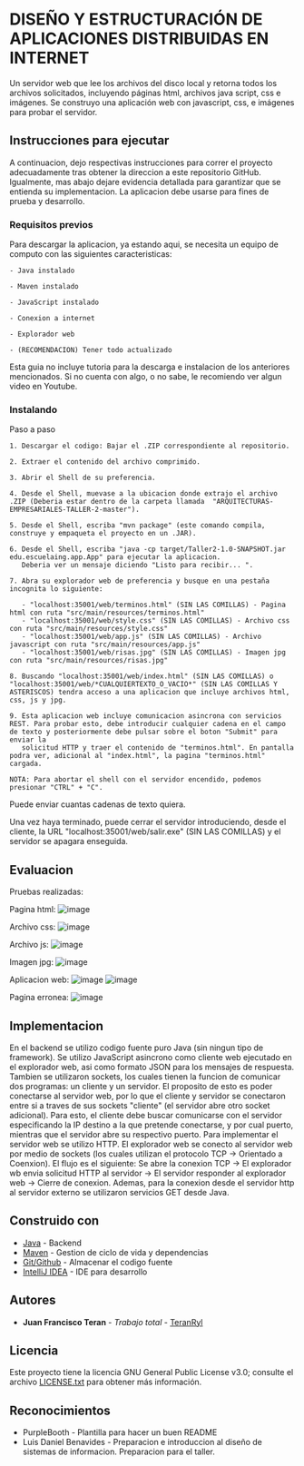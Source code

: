 # DISEÑO Y ESTRUCTURACIÓN DE APLICACIONES DISTRIBUIDAS EN INTERNET

Un servidor web que lee los archivos del disco local y retorna todos los archivos solicitados, incluyendo páginas html, archivos java script, css e imágenes. Se construyo una aplicación web con javascript, css, e imágenes para probar el servidor.

## Instrucciones para ejecutar

A continuacion, dejo respectivas instrucciones para correr el proyecto adecuadamente tras obtener la direccion a este repositorio GitHub. Igualmente, mas abajo dejare evidencia detallada para garantizar que se entienda su implementacion. La aplicacion debe usarse para fines de prueba y desarrollo.

### Requisitos previos

Para descargar la aplicacion, ya estando aqui, se necesita un equipo de computo con las siguientes caracteristicas:

```
- Java instalado

- Maven instalado

- JavaScript instalado

- Conexion a internet

- Explorador web

- (RECOMENDACION) Tener todo actualizado
```
Esta guia no incluye tutoria para la descarga e instalacion de los anteriores mencionados. Si no cuenta con algo, o no sabe, le recomiendo ver algun video en Youtube.

### Instalando

Paso a paso

```
1. Descargar el codigo: Bajar el .ZIP correspondiente al repositorio.

2. Extraer el contenido del archivo comprimido.

3. Abrir el Shell de su preferencia.

4. Desde el Shell, muevase a la ubicacion donde extrajo el archivo .ZIP (Deberia estar dentro de la carpeta llamada  "ARQUITECTURAS-EMPRESARIALES-TALLER-2-master").

5. Desde el Shell, escriba "mvn package" (este comando compila, construye y empaqueta el proyecto en un .JAR).

6. Desde el Shell, escriba "java -cp target/Taller2-1.0-SNAPSHOT.jar edu.escuelaing.app.App" para ejecutar la aplicacion.
   Deberia ver un mensaje diciendo "Listo para recibir... ".

7. Abra su explorador web de preferencia y busque en una pestaña incognita lo siguiente:
   
   - "localhost:35001/web/terminos.html" (SIN LAS COMILLAS) - Pagina html con ruta "src/main/resources/terminos.html"
   - "localhost:35001/web/style.css" (SIN LAS COMILLAS) - Archivo css con ruta "src/main/resources/style.css"
   - "localhost:35001/web/app.js" (SIN LAS COMILLAS) - Archivo javascript con ruta "src/main/resources/app.js"
   - "localhost:35001/web/risas.jpg" (SIN LAS COMILLAS) - Imagen jpg con ruta "src/main/resources/risas.jpg"

8. Buscando "localhost:35001/web/index.html" (SIN LAS COMILLAS) o "localhost:35001/web/*CUALQUIERTEXTO_O_VACIO*" (SIN LAS COMILLAS Y ASTERISCOS) tendra acceso a una aplicacion que incluye archivos html, css, js y jpg.

9. Esta aplicacion web incluye comunicacion asincrona con servicios REST. Para probar esto, debe introducir cualquier cadena en el campo de texto y posteriormente debe pulsar sobre el boton "Submit" para enviar la 
   solicitud HTTP y traer el contenido de "terminos.html". En pantalla podra ver, adicional al "index.html", la pagina "terminos.html" cargada.

NOTA: Para abortar el shell con el servidor encendido, podemos presionar "CTRL" + "C".
```

Puede enviar cuantas cadenas de texto quiera.

Una vez haya terminado, puede cerrar el servidor introduciendo, desde el cliente, la URL "localhost:35001/web/salir.exe" (SIN LAS COMILLAS) y el servidor se apagara enseguida.



## Evaluacion

Pruebas realizadas:

Pagina html:
![image](https://github.com/TeranRyl/ARQUITECTURAS-EMPRESARIALES-TALLER-2/assets/81679109/6b1a1a69-8311-4a3a-8654-b79308d9b7e3)

Archivo css:
![image](https://github.com/TeranRyl/ARQUITECTURAS-EMPRESARIALES-TALLER-2/assets/81679109/d34736bb-5466-4c1a-a25b-07e66c504aca)

Archivo js:
![image](https://github.com/TeranRyl/ARQUITECTURAS-EMPRESARIALES-TALLER-2/assets/81679109/a3375cbe-5fa5-4f72-91b8-bd058b15f50d)

Imagen jpg:
![image](https://github.com/TeranRyl/ARQUITECTURAS-EMPRESARIALES-TALLER-2/assets/81679109/3707c7ce-7e54-44cc-b36f-3d4cf5253f5c)

Aplicacion web:
![image](https://github.com/TeranRyl/ARQUITECTURAS-EMPRESARIALES-TALLER-2/assets/81679109/db1946ba-c6d6-4200-9ce9-3b7ed8ebd924)
![image](https://github.com/TeranRyl/ARQUITECTURAS-EMPRESARIALES-TALLER-2/assets/81679109/3334d16c-9cfc-4428-b5f4-d297a9c0b8c4)

Pagina erronea:
![image](https://github.com/TeranRyl/ARQUITECTURAS-EMPRESARIALES-TALLER-2/assets/81679109/a3080618-9267-4967-bb52-1fa9dcf81ba5)



## Implementacion

En el backend se utilizo codigo fuente puro Java (sin ningun tipo de framework). Se utilizo JavaScript asincrono como cliente web ejecutado en el explorador web, asi como formato JSON para los mensajes de respuesta. 
Tambien se utilizaron sockets, los cuales tienen la funcion de comunicar dos programas: un cliente y un servidor. El proposito de esto es poder conectarse al servidor web, por lo que el cliente y servidor se conectaron entre si a traves de sus sockets "cliente" (el servidor abre otro socket adicional). Para esto, el cliente debe buscar comunicarse con el servidor especificando la IP destino a la que pretende conectarse, y por cual puerto, mientras que el servidor abre su respectivo puerto.
Para implementar el servidor web se utilizo HTTP.
El explorador web se conecto al servidor web por medio de sockets (los cuales utilizan el protocolo TCP -> Orientado a Coenxion).
El flujo es el siguiente: Se abre la conexion TCP -> El explorador wb envia solicitud HTTP al servidor -> El servidor responder al explorador web -> Cierre de conexion.
Ademas, para la conexion desde el servidor http al servidor externo se utilizaron servicios GET desde Java.

## Construido con

* [Java](https://www.oracle.com/co/java/) - Backend
* [Maven](https://maven.apache.org/) - Gestion de ciclo de vida y dependencias
* [Git/Github](https://git-scm.com/) - Almacenar el codigo fuente
* [IntelliJ IDEA](https://www.jetbrains.com/idea/) - IDE para desarrollo

## Autores

* **Juan Francisco Teran** - *Trabajo total* - [TeranRyl](https://github.com/TeranRyl)

## Licencia

Este proyecto tiene la licencia GNU General Public License v3.0; consulte el archivo [LICENSE.txt](LICENSE.txt) para obtener más información.

## Reconocimientos

* PurpleBooth - Plantilla para hacer un buen README
* Luis Daniel Benavides - Preparacion e introduccion al diseño de sistemas de informacion. Preparacion para el taller.

